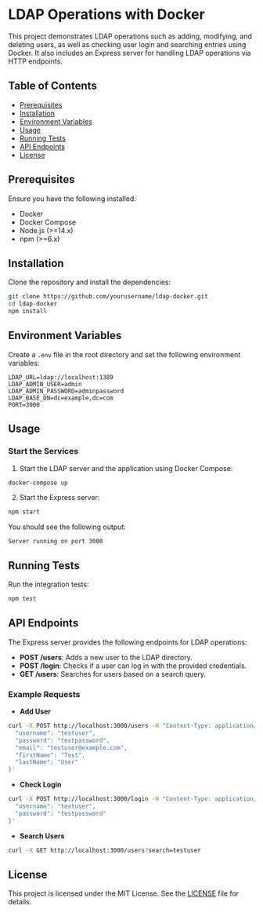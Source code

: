 # LDAP Operations with Docker

This project demonstrates LDAP operations such as adding, modifying, and deleting users, as well as checking user login and searching entries using Docker. It also includes an Express server for handling LDAP operations via HTTP endpoints.

## Table of Contents

- [Prerequisites](#prerequisites)
- [Installation](#installation)
- [Environment Variables](#environment-variables)
- [Usage](#usage)
- [Running Tests](#running-tests)
- [API Endpoints](#api-endpoints)
- [License](#license)

## Prerequisites

Ensure you have the following installed:

- Docker
- Docker Compose
- Node.js (>=14.x)
- npm (>=6.x)

## Installation

Clone the repository and install the dependencies:

```bash
git clone https://github.com/yourusername/ldap-docker.git
cd ldap-docker
npm install
```

## Environment Variables

Create a `.env` file in the root directory and set the following environment variables:

```env
LDAP_URL=ldap://localhost:1389
LDAP_ADMIN_USER=admin
LDAP_ADMIN_PASSWORD=adminpassword
LDAP_BASE_DN=dc=example,dc=com
PORT=3000
```

## Usage

### Start the Services

1. Start the LDAP server and the application using Docker Compose:

```bash
docker-compose up
```

2. Start the Express server:

```bash
npm start
```

You should see the following output:

```plaintext
Server running on port 3000
```

## Running Tests

Run the integration tests:

```bash
npm test
```

## API Endpoints

The Express server provides the following endpoints for LDAP operations:

- **POST /users**: Adds a new user to the LDAP directory.
- **POST /login**: Checks if a user can log in with the provided credentials.
- **GET /users**: Searches for users based on a search query.

### Example Requests

- **Add User**

```bash
curl -X POST http://localhost:3000/users -H "Content-Type: application/json" -d '{
  "username": "testuser",
  "password": "testpassword",
  "email": "testuser@example.com",
  "firstName": "Test",
  "lastName": "User"
}'
```

- **Check Login**

```bash
curl -X POST http://localhost:3000/login -H "Content-Type: application/json" -d '{
  "username": "testuser",
  "password": "testpassword"
}'
```

- **Search Users**

```bash
curl -X GET http://localhost:3000/users?search=testuser
```

## License

This project is licensed under the MIT License. See the [LICENSE](LICENSE) file for details.
